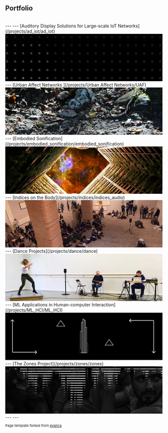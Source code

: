 ## Portfolio
<!-- //Use some ahref tags to make the images link across to the pages also -->
<br />
---
---
[Auditory Display Solutions for Large-scale IoT Networks](/projects/ad_iot/ad_iot)
<img src="images/tabs/ADIOTtab3.png?raw=true"/>
---
[Urban Affect Networks ](/projects/Urban Affect Networks/UAF)
<img src="images/tabs/UAFtab.png?raw=true"/>
---
[Embodied Sonification](/projects/embodied_sonification/embodied_sonification)
<img src="images/tabs/HCtab.png?raw=true"/>
---
[Indices on the Body](/projects/indices/indices_audio)
<img src="images/tabs/JLNtab.png?raw=true"/>
---
[Dance Projects](/projects/dance/dance)
<img src="images/tabs/DANCEtab.png?raw=true"/>
---
[ML Applications in Human-computer Interaction](/projects/ML_HCI/ML_HCI)
<img src="images/tabs/GEStab.png?raw=true"/>
---
[The Zones Project](/projects/zones/zones)
<img src="images/tabs/ZNStab.jpg?raw=true"/>
---
---
<p style="font-size:11px">Page template forked from <a href="https://github.com/evanca/quick-portfolio">evanca</a></p>
<!-- Remove above link if you don't want to attibute -->

<!--
---
[Sound, Music & Audio Production](/projects/Music/music)
<img src="images/tabs/STRtab.png?raw=true"/>
-->
